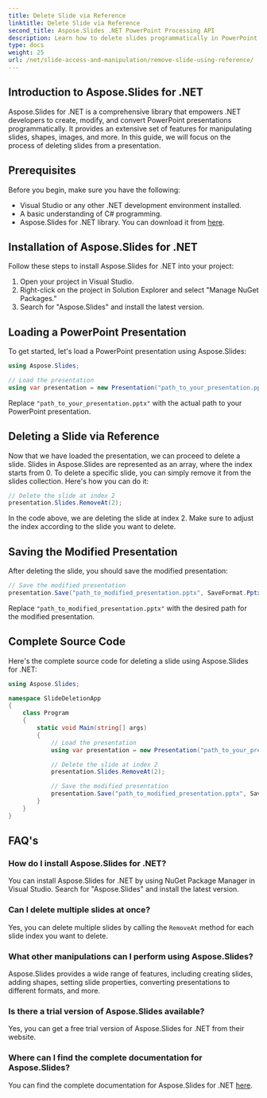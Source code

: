 ```yaml
---
title: Delete Slide via Reference
linktitle: Delete Slide via Reference
second_title: Aspose.Slides .NET PowerPoint Processing API
description: Learn how to delete slides programmatically in PowerPoint presentations using Aspose.Slides for .NET. Simplify presentation manipulation with this step-by-step guide.
type: docs
weight: 25
url: /net/slide-access-and-manipulation/remove-slide-using-reference/
---
```


## Introduction to Aspose.Slides for .NET

Aspose.Slides for .NET is a comprehensive library that empowers .NET developers to create, modify, and convert PowerPoint presentations programmatically. It provides an extensive set of features for manipulating slides, shapes, images, and more. In this guide, we will focus on the process of deleting slides from a presentation.

## Prerequisites

Before you begin, make sure you have the following:

- Visual Studio or any other .NET development environment installed.
- A basic understanding of C# programming.
- Aspose.Slides for .NET library. You can download it from [here](https://releases.aspose.com/slides/net/).

## Installation of Aspose.Slides for .NET

Follow these steps to install Aspose.Slides for .NET into your project:

1. Open your project in Visual Studio.
2. Right-click on the project in Solution Explorer and select "Manage NuGet Packages."
3. Search for "Aspose.Slides" and install the latest version.

## Loading a PowerPoint Presentation

To get started, let's load a PowerPoint presentation using Aspose.Slides:

```csharp
using Aspose.Slides;

// Load the presentation
using var presentation = new Presentation("path_to_your_presentation.pptx");
```

Replace `"path_to_your_presentation.pptx"` with the actual path to your PowerPoint presentation.

## Deleting a Slide via Reference

Now that we have loaded the presentation, we can proceed to delete a slide. Slides in Aspose.Slides are represented as an array, where the index starts from 0. To delete a specific slide, you can simply remove it from the slides collection. Here's how you can do it:

```csharp
// Delete the slide at index 2
presentation.Slides.RemoveAt(2);
```

In the code above, we are deleting the slide at index 2. Make sure to adjust the index according to the slide you want to delete.

## Saving the Modified Presentation

After deleting the slide, you should save the modified presentation:

```csharp
// Save the modified presentation
presentation.Save("path_to_modified_presentation.pptx", SaveFormat.Pptx);
```

Replace `"path_to_modified_presentation.pptx"` with the desired path for the modified presentation.

## Complete Source Code

Here's the complete source code for deleting a slide using Aspose.Slides for .NET:

```csharp
using Aspose.Slides;

namespace SlideDeletionApp
{
    class Program
    {
        static void Main(string[] args)
        {
            // Load the presentation
            using var presentation = new Presentation("path_to_your_presentation.pptx");

            // Delete the slide at index 2
            presentation.Slides.RemoveAt(2);

            // Save the modified presentation
            presentation.Save("path_to_modified_presentation.pptx", SaveFormat.Pptx);
        }
    }
}
```

## FAQ's

### How do I install Aspose.Slides for .NET?

You can install Aspose.Slides for .NET by using NuGet Package Manager in Visual Studio. Search for "Aspose.Slides" and install the latest version.

### Can I delete multiple slides at once?

Yes, you can delete multiple slides by calling the `RemoveAt` method for each slide index you want to delete.

### What other manipulations can I perform using Aspose.Slides?

Aspose.Slides provides a wide range of features, including creating slides, adding shapes, setting slide properties, converting presentations to different formats, and more.

### Is there a trial version of Aspose.Slides available?

Yes, you can get a free trial version of Aspose.Slides for .NET from their website.

### Where can I find the complete documentation for Aspose.Slides?

You can find the complete documentation for Aspose.Slides for .NET [here](https://reference.aspose.com/slides/net/).
